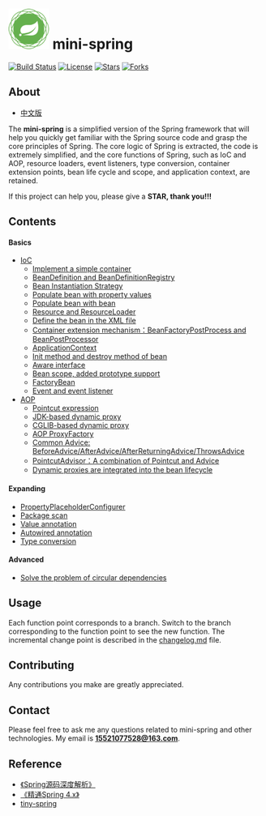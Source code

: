 # <img src="assets/spring-framework.png" width="80" height="80"> mini-spring
[![Build Status](https://img.shields.io/badge/build-passing-brightgreen)](https://github.com/DerekYRC/mini-spring)
[![License](https://img.shields.io/badge/license-Apache%202-4EB1BA.svg)](https://www.apache.org/licenses/LICENSE-2.0.html)
[![Stars](https://img.shields.io/github/stars/DerekYRC/mini-spring)](https://img.shields.io/github/stars/DerekYRC/mini-spring)
[![Forks](https://img.shields.io/github/forks/DerekYRC/mini-spring)](https://img.shields.io/github/forks/DerekYRC/mini-spring)

## About
* [中文版](./README_CN.md)

The **mini-spring** is a simplified version of the Spring framework that will help you quickly get familiar with the Spring source code and grasp the core principles of Spring. The core logic of Spring is extracted, the code is extremely simplified, and the core functions of Spring, such as IoC and AOP, resource loaders, event listeners, type conversion, container extension points, bean life cycle and scope, and application context, are retained.

If this project can help you, please give a **STAR, thank you!!!**

## Contents
#### Basics
* [IoC](#Ioc)
    * [Implement a simple container](#实现一个简单的容器)
    * [BeanDefinition and BeanDefinitionRegistry](#BeanDefinition和BeanDefinitionRegistry)
    * [Bean Instantiation Strategy](#Bean实例化策略InstantiationStrategy)
    * [Populate bean with property values](#为bean填充属性)
    * [Populate bean with bean](#为bean注入bean)
    * [Resource and ResourceLoader](#资源和资源加载器)
    * [Define the bean in the XML file](#在xml文件中定义bean)
    * [Container extension mechanism：BeanFactoryPostProcess and BeanPostProcessor](#容器扩展机制BeanFactoryPostProcess和BeanPostProcessor)
    * [ApplicationContext](#应用上下文ApplicationContext)
    * [Init method and destroy method of bean](#bean的初始化和销毁方法)
    * [Aware interface](#Aware接口)
    * [Bean scope, added prototype support](#bean作用域，增加prototype的支持)
    * [FactoryBean](#FactoryBean)
    * [Event and event listener](#容器事件和事件监听器)
* [AOP](#AOP)
    * [Pointcut expression](#切点表达式)
    * [JDK-based dynamic proxy](#基于JDK的动态代理)
    * [CGLIB-based dynamic proxy](#基于CGLIB的动态代理)
    * [AOP ProxyFactory](#AOP代理工厂ProxyFactory)
    * [Common Advice: BeforeAdvice/AfterAdvice/AfterReturningAdvice/ThrowsAdvice](#几种常用的Advice)
    * [PointcutAdvisor：A combination of Pointcut and Advice](#PointcutAdvisor：Pointcut和Advice的组合)
    * [Dynamic proxies are integrated into the bean lifecycle](#动态代理融入bean生命周期)
    

#### Expanding 
* [PropertyPlaceholderConfigurer](#PropertyPlaceholderConfigurer)
* [Package scan](#包扫描)
* [Value annotation](#Value)
* [Autowired annotation](#Autowired)
* [Type conversion](#类型转换)

#### Advanced
* [Solve the problem of circular dependencies](#解决循环依赖问题)

## Usage
Each function point corresponds to a branch. Switch to the branch corresponding to the function point to see the new function. The incremental change point is described in the [changelog.md](https://github.com/DerekYRC/mini-spring/blob/main/changelog.md) file.

## Contributing
Any contributions you make are greatly appreciated.

## Contact
Please feel free to ask me any questions related to mini-spring and other technologies. My email is **15521077528@163.com**. 

## Reference
- [《Spring源码深度解析》](https://book.douban.com/subject/25866350/)
- [《精通Spring 4.x》](https://book.douban.com/subject/26952826/)
- [tiny-spring](https://github.com/code4craft/tiny-spring)
